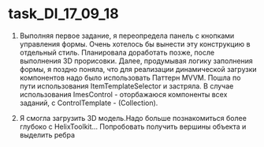 # task_DI_17_09_18

1. Выполняя первое задание, я переопредела панель с кнопками управления формы. Очень хотелось бы вынести эту конструкцию в отдельный стиль. Планировала доработать позже, после выполнения 3D прорисовки. Далее, продумывая логику  заполнения формы, я поздно поняла, что для реализации динамической загрузки компонентов надо было использовать Паттерн MVVM. Пошла по пути использования ItemTemplateSelector и застряла. В случае использования ImesControl - оторбажаюся  компоненты всех заданий, с ControlTemplate - (Collection). 

2. Я смогла загрузить 3D модель.Надо больше познакомиться более глубоко с HelixToolkit... Попробовать получить вершины объекта и выделить ребра

